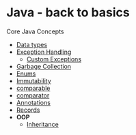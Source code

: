 # Java - back to basics

Core Java Concepts

* [Data types](src/com/codecafe/javabacktobasics/corejava/datatypes)
* [Exception Handling](src/com/codecafe/javabacktobasics/corejava/exception_handling)
  - [Custom Exceptions](src/com/codecafe/javabacktobasics/corejava/exception_handling/custom_exceptions)
* [Garbage Collection](src/com/codecafe/javabacktobasics/corejava/garbage_collection)
* [Enums](src/com/codecafe/javabacktobasics/corejava/enums)
* [Immutability](src/com/codecafe/javabacktobasics/corejava/immutability)
* [comparable](src/com/codecafe/javabacktobasics/corejava/comparable)
* [comparator](src/com/codecafe/javabacktobasics/corejava/comparator)
* [Annotations](src/com/codecafe/javabacktobasics/corejava/annotations/annotations.md)
* [Records](src/com/codecafe/javabacktobasics/corejava/records/records.md)
* **OOP**
  - [Inheritance](src/com/codecafe/javabacktobasics/corejava/oops/inheritance)